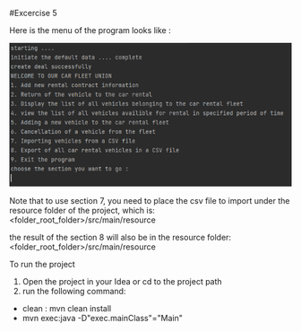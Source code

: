 #Excercise 5

Here is the menu of the program looks like : 

![img.png](img.png)

Note that to use section 7, you need to place the csv file to import
under the resource folder of the project, which is: 
<folder_root_folder>/src/main/resource

the result of the section 8 will also be in the resource folder:
<folder_root_folder>/src/main/resource

To run the project
1. Open the project in your Idea or cd to the project path
2. run the following command: 

- clean : mvn clean install
- mvn exec:java -D"exec.mainClass"="Main"